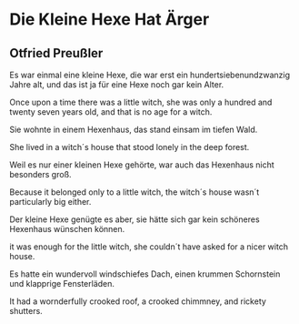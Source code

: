 # Die Kleine Hexe Hat Ärger

## Otfried Preußler



Es war einmal eine kleine Hexe, die war erst ein hundertsiebenundzwanzig Jahre alt, und das ist ja für eine Hexe noch gar kein Alter.

Once upon a time there was a little witch, she was only a hundred and twenty seven years old, and that is no age for a witch.



Sie wohnte in einem Hexenhaus, das stand einsam im tiefen Wald. 

She lived in a witch´s house that stood lonely in the deep forest.



Weil es nur einer kleinen Hexe gehörte, war auch das Hexenhaus nicht besonders groß.

Because it belonged only to a little witch, the witch´s house wasn´t particularly big either.



Der kleine Hexe genügte es aber, sie hätte sich gar kein schöneres Hexenhaus wünschen können.

it was enough for the little witch, she couldn´t have asked for a nicer witch house.



Es hatte ein wundervoll windschiefes Dach, einen krummen Schornstein und klapprige Fensterläden.

It had a wornderfully crooked roof, a crooked chimmney, and rickety shutters.
